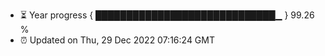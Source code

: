- ⏳ Year progress { █████████████████████████████▁ } 99.26 %
- ⏰ Updated on Thu, 29 Dec 2022 07:16:24 GMT

